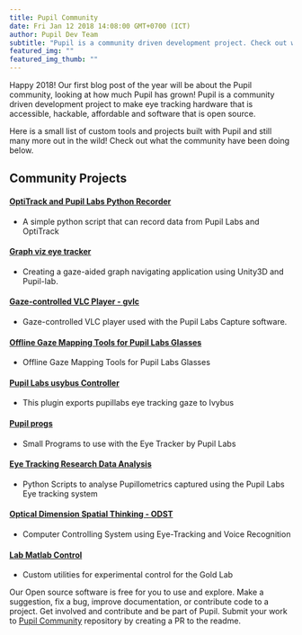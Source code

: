 ```yaml
--- 
title: Pupil Community
date: Fri Jan 12 2018 14:08:00 GMT+0700 (ICT) 
author: Pupil Dev Team 
subtitle: "Pupil is a community driven development project. Check out what the community has been doing with Pupil..."
featured_img: ""
featured_img_thumb: ""
---
```


Happy 2018!
Our first blog post of the year will be about the Pupil community, looking at how much Pupil has grown!
Pupil is a community driven development project to make eye tracking hardware that is accessible, hackable, affordable and software that is open source.

Here is a small list of custom tools and projects built with Pupil and still many more out in the wild! Check out what the community have been doing below.

<h2 class="u-padTop--1">Community Projects</h2>

#### [OptiTrack and Pupil Labs Python Recorder](https://github.com/mdfeist/OptiTrack-and-Pupil-Labs-Python-Recorder)

- A simple python script that can record data from Pupil Labs and OptiTrack

#### [Graph viz eye tracker](https://github.com/Saftophobia/graph-viz-eye-tracker)

- Creating a gaze-aided graph navigating application using Unity3D and Pupil-lab.

#### [Gaze-controlled VLC Player - gvlc](https://github.com/MPIK-COMMS/gcvlc)

- Gaze-controlled VLC player used with the Pupil Labs Capture software.

#### [Offline Gaze Mapping Tools for Pupil Labs Glasses](https://github.com/jeffmacinnes/pl_gazeMapping_offline)

- Offline Gaze Mapping Tools for Pupil Labs Glasses

#### [Pupil Labs usybus Controller](https://github.com/Lahorde/pupil-labs-usybus-controller)

- This plugin exports pupillabs eye tracking gaze to Ivybus

#### [Pupil progs](https://github.com/SGBon/pupil-progs)

- Small Programs to use with the Eye Tracker by Pupil Labs

#### [Eye Tracking Research Data Analysis ](https://github.com/qalhata/Eye_Tracking_Research_Data_Analysis)

- Python Scripts to analyse Pupillometrics captured using the Pupil Labs Eye tracking system

#### [Optical Dimension Spatial Thinking - ODST](https://github.com/Ruzzy77/ODST)

- Computer Controlling System using Eye-Tracking and Voice Recognition

#### [Lab Matlab Control](https://github.com/TheGoldLab/Lab-Matlab-Control/tree/62d56585ef2fda3c17045dfcdc69e159eb317a38)

- Custom utilities for experimental control for the Gold Lab


Our Open source software is free for you to use and explore. Make a suggestion, fix a bug, improve documentation, or contribute code to a project. Get involved and contribute and be part of Pupil. Submit your work to [Pupil Community](https://github.com/pupil-labs/pupil-community) repository by creating a PR to the readme.
